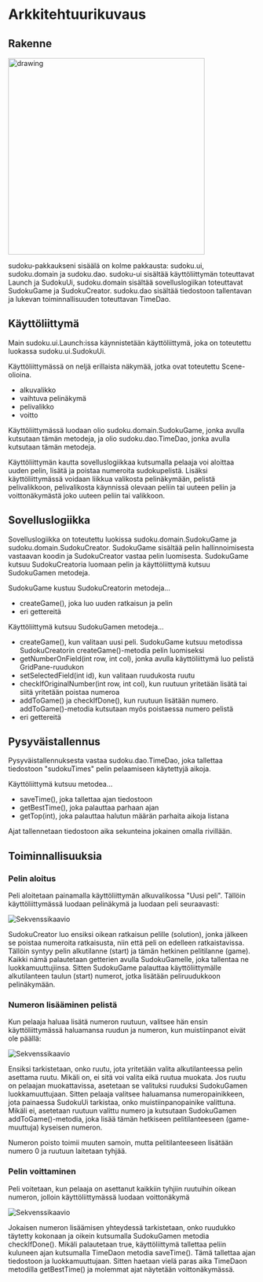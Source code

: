 # Arkkitehtuurikuvaus

## Rakenne

<img src="sudokuRakenne.png" alt="drawing" width="400"/>

sudoku-pakkaukseni sisäälä on kolme pakkausta: sudoku.ui, sudoku.domain ja sudoku.dao. sudoku-ui sisältää käyttöliittymän toteuttavat Launch ja SudokuUi, sudoku.domain sisältää sovelluslogiikan toteuttavat SudokuGame ja SudokuCreator. sudoku.dao sisältää tiedostoon tallentavan ja lukevan toiminnallisuuden toteuttavan TimeDao.

## Käyttöliittymä

Main sudoku.ui.Launch:issa käynnistetään käyttöliittymä, joka on toteutettu luokassa sudoku.ui.SudokuUi.

Käyttöliittymässä on neljä erillaista näkymää, jotka ovat toteutettu Scene-olioina.
- alkuvalikko
- vaihtuva pelinäkymä
- pelivalikko
- voitto

Käyttöliittymässä luodaan olio sudoku.domain.SudokuGame, jonka avulla kutsutaan tämän metodeja, ja olio sudoku.dao.TimeDao, jonka avulla kutsutaan tämän metodeja.

Käyttöliittymän kautta sovelluslogiikkaa kutsumalla pelaaja voi aloittaa uuden pelin, lisätä ja poistaa numeroita sudokupelistä. Lisäksi käyttöliittymässä voidaan liikkua valikosta pelinäkymään, pelistä pelivalikkoon, pelivalikosta käynnissä olevaan peliin tai uuteen peliin ja voittonäkymästä joko uuteen peliin tai valikkoon.

## Sovelluslogiikka

Sovelluslogiikka on toteutettu luokissa sudoku.domain.SudokuGame ja sudoku.domain.SudokuCreator. SudokuGame sisältää pelin hallinnoimisesta vastaavan koodin ja SudokuCreator vastaa pelin luomisesta. SudokuGame kutsuu SudokuCreatoria luomaan pelin ja käyttöliittymä kutsuu SudokuGamen metodeja.

SudokuGame kustuu SudokuCreatorin metodeja...
- createGame(), joka luo uuden ratkaisun ja pelin
- eri gettereitä

Käyttöliittymä kutsuu SudokuGamen metodeja...
- createGame(), kun valitaan uusi peli. SudokuGame kutsuu metodissa SudokuCreatorin createGame()-metodia pelin luomiseksi
- getNumberOnField(int row, int col), jonka avulla käyttöliittymä luo pelistä GridPane-ruudukon
- setSelectedField(int id), kun valitaan ruudukosta ruutu
- checkIfOriginalNumber(int row, int col), kun ruutuun yritetään lisätä tai siitä yritetään poistaa numeroa
- addToGame() ja checkIfDone(), kun ruutuun lisätään numero. addToGame()-metodia kutsutaan myös poistaessa numero pelistä
- eri gettereitä

## Pysyväistallennus

Pysyväistallennuksesta vastaa sudoku.dao.TimeDao, joka tallettaa tiedostoon "sudokuTimes" pelin pelaamiseen käytettyjä aikoja. 

Käyttöliittymä kutsuu metodea...
- saveTime(), joka tallettaa ajan tiedostoon
- getBestTime(), joka palauttaa parhaan ajan
- getTop(int), joka palauttaa halutun määrän parhaita aikoja listana

Ajat tallennetaan tiedostoon aika sekunteina jokainen omalla rivillään.

## Toiminnallisuuksia

### Pelin aloitus

Peli aloitetaan painamalla käyttöliittymän alkuvalikossa "Uusi peli". Tällöin käyttöliittymässä luodaan pelinäkymä ja luodaan peli seuraavasti:

![Sekvenssikaavio](startingANewGame.png)

SudokuCreator luo ensiksi oikean ratkaisun pelille (solution), jonka jälkeen se poistaa numeroita ratkaisusta, niin että peli on edelleen ratkaistavissa. Tällöin syntyy pelin alkutilanne (start) ja tämän hetkinen pelitilanne (game). Kaikki nämä palautetaan getterien avulla SudokuGamelle, joka tallentaa ne luokkamuuttujiinsa. Sitten SudokuGame palauttaa käyttöliittymälle alkutilanteen taulun (start) numerot, jotka lisätään peliruudukkoon pelinäkymään.

### Numeron lisääminen pelistä

Kun pelaaja haluaa lisätä numeron ruutuun, valitsee hän ensin käyttöliittymässä haluamansa ruudun ja numeron, kun muistiinpanot eivät ole päällä:

![Sekvenssikaavio](OhteSudoku_addingNumbers.png)

Ensiksi tarkistetaan, onko ruutu, jota yritetään valita alkutilanteessa pelin asettama ruutu. Mikäli on, ei sitä voi valita eikä ruutua muokata. Jos ruutu on pelaajan muokattavissa, asetetaan se valituksi ruuduksi SudokuGamen luokkamuuttujaan. Sitten pelaaja valitsee haluamansa numeropainikkeen, jota painaessa SudokuUi tarkistaa, onko muistiinpanopainike valittuna. Mikäli ei, asetetaan ruutuun valittu numero ja kutsutaan SudokuGamen addToGame()-metodia, joka lisää tämän hetkiseen pelitilanteeseen (game-muuttuja) kyseisen numeron. 

Numeron poisto toimii muuten samoin, mutta pelitilanteeseen lisätään numero 0 ja ruutuun laitetaan tyhjää.

### Pelin voittaminen

Peli voitetaan, kun pelaaja on asettanut kaikkiin tyhjiin ruutuihin oikean numeron, jolloin käyttöliittymässä luodaan voittonäkymä

![Sekvenssikaavio](winningAGame.png)

Jokaisen numeron lisäämisen yhteydessä tarkistetaan, onko ruudukko täytetty kokonaan ja oikein kutsumalla SudokuGamen metodia checkIfDone(). Mikäli palautetaan true, käyttöliittymä tallettaa peliin kuluneen ajan kutsumalla TimeDaon metodia saveTime(). Tämä tallettaa ajan tiedostoon ja luokkamuuttujaan. Sitten haetaan vielä paras aika TimeDaon metodilla getBestTime() ja molemmat ajat näytetään voittonäkymässä.
